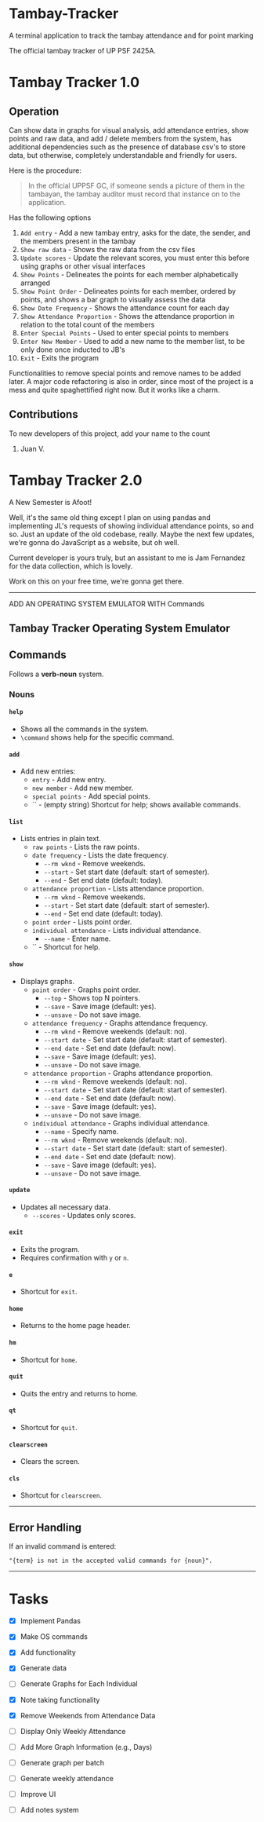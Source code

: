 # Tambay-Tracker

A terminal application to track the tambay attendance and for point marking

The official tambay tracker of UP PSF 2425A.

# Tambay Tracker 1.0
## Operation

Can show data in graphs for visual analysis, add attendance entries, show points and raw data, and add / delete members from the system, has additional dependencies such as the presence of database csv's to store data, but otherwise, completely understandable and friendly for users.

Here is the procedure:
> In the official UPPSF GC, if someone sends a picture of them in the tambayan, the tambay auditor must record that instance on to the application.

Has the following options
1.   `Add entry` - Add a new tambay entry, asks for the date, the sender, and the members present in the tambay
2.   `Show raw data` - Shows the raw data from the csv files
3.   `Update scores` - Update the relevant scores, you must enter this before using graphs or other visual interfaces
4.   `Show Points` - Delineates the points for each member alphabetically arranged
5.   `Show Point Order` - Delineates points for each member, ordered by points, and shows a bar graph to visually assess the data
6.   `Show Date Frequency` - Shows the attendance count for each day
7.   `Show Attendance Proportion` - Shows the attendance proportion in relation to the total count of the members
8.   `Enter Special Points` - Used to enter special points to members
9.   `Enter New Member` - Used to add a new name to the member list, to be only done once inducted to JB's
10.  `Exit` - Exits the program

Functionalities to remove special points and remove names to be added later. A major code refactoring is also in order, since most of the project is a mess and quite spaghettified right now. But it works like a charm.

## Contributions

To new developers of this project, add your name to the count
1. Juan V.

# Tambay Tracker 2.0

A New Semester is Afoot!

Well, it's the same old thing except I plan on using pandas and implementing JL's requests of showing individual attendance points, so and so. Just an update of the old codebase, really. Maybe the next few updates, we're gonna do JavaScript as a website, but oh well.

Current developer is yours truly, but an assistant to me is Jam Fernandez for the data collection, which is lovely. 

Work on this on your free time, we're gonna get there.

---- 

ADD AN OPERATING SYSTEM EMULATOR WITH Commands

## Tambay Tracker Operating System Emulator

## Commands
Follows a **verb-noun** system.

### Nouns

#### `help`
- Shows all the commands in the system.
- `\command` shows help for the specific command.

#### `add`
- Add new entries:
  - `entry` - Add new entry.
  - `new member` - Add new member.
  - `special points` - Add special points.
  - `` - (empty string) Shortcut for help; shows available commands.

#### `list`
- Lists entries in plain text.
  - `raw points` - Lists the raw points.
  - `date frequency` - Lists the date frequency.
    - `--rm wknd` - Remove weekends.
    - `--start` - Set start date (default: start of semester).
    - `--end` - Set end date (default: today).
  - `attendance proportion` - Lists attendance proportion.
    - `--rm wknd` - Remove weekends.
    - `--start` - Set start date (default: start of semester).
    - `--end` - Set end date (default: today).
  - `point order` - Lists point order.
  - `individual attendance` - Lists individual attendance.
    - `--name` - Enter name.
  - `` - Shortcut for help.

#### `show`
- Displays graphs.
  - `point order` - Graphs point order.
    - `--top` - Shows top N pointers.
    - `--save` - Save image (default: yes).
    - `--unsave` - Do not save image.
  - `attendance frequency` - Graphs attendance frequency.
    - `--rm wknd` - Remove weekends (default: no).
    - `--start date` - Set start date (default: start of semester).
    - `--end date` - Set end date (default: now).
    - `--save` - Save image (default: yes).
    - `--unsave` - Do not save image.
  - `attendance proportion` - Graphs attendance proportion.
    - `--rm wknd` - Remove weekends (default: no).
    - `--start date` - Set start date (default: start of semester).
    - `--end date` - Set end date (default: now).
    - `--save` - Save image (default: yes).
    - `--unsave` - Do not save image.
  - `individual attendance` - Graphs individual attendance.
    - `--name` - Specify name.
    - `--rm wknd` - Remove weekends (default: no).
    - `--start date` - Set start date (default: start of semester).
    - `--end date` - Set end date (default: now).
    - `--save` - Save image (default: yes).
    - `--unsave` - Do not save image.

#### `update`
- Updates all necessary data.
  - `--scores` - Updates only scores.

#### `exit`
- Exits the program.
- Requires confirmation with `y` or `n`.

#### `e`
- Shortcut for `exit`.

#### `home`
- Returns to the home page header.

#### `hm`
- Shortcut for `home`.

#### `quit`
- Quits the entry and returns to home.

#### `qt`
- Shortcut for `quit`.

#### `clearscreen`
- Clears the screen.

#### `cls`
- Shortcut for `clearscreen`.

---

## Error Handling
If an invalid command is entered:
```plaintext
"{term} is not in the accepted valid commands for {noun}".
```

---

# Tasks
- [x] Implement Pandas
- [x] Make OS commands
- [x] Add functionality
- [x] Generate data
- [ ] Generate Graphs for Each Individual
- [x] Note taking functionality
- [x] Remove Weekends from Attendance Data
- [ ] Display Only Weekly Attendance
- [ ] Add More Graph Information (e.g., Days)
- [ ] Generate graph per batch
- [ ] Generate weekly attendance
- [ ] Improve UI
- [ ] Add notes system


